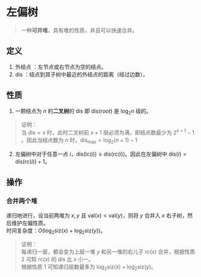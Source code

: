 # 左偏树

> 一种**可并堆**，具有堆的性质，并且可以快速合并。

## 定义

1. 外结点 ：左节点或右节点为空的结点。
2. $\mathrm{dis}$ ：结点到其子树中最近的外结点的距离（经过边数）。

## 性质

1. 一颗结点为 $n$ 的**二叉树**的 $\mathrm{dis}$ 即 $\mathrm{dis}(root)$ 是 $\log_2 n$ 级的。
> 证明：  
> 当 $\mathrm{dis} = x$ 时，此时二叉树前 $x + 1$ 层必须为满，即结点数最少为 $2^{x+1} - 1$ 。因此当结点数为 $n$ 时，$\mathrm{dis}_{\max} = \log_2 (n + 1) - 1$

2. 左偏树中对于任意一点 $i$，$\mathrm{dis}(\mathrm{lc}(i)) \geq \mathrm{dis}(\mathrm{rc}(i))$。因此在左偏树中 $\mathrm{dis}(i) = \mathrm{dis}(\mathrm{rc}(i)) + 1$。

## 操作

### 合并两个堆

递归地进行，设当前两堆为 $x, y$ 且 $\mathrm{val} (x) < \mathrm{val} (y)$，则将 $y$ 合并入 $x$ 右子树，然后维护左偏性质。  
时间复杂度：$O(\log_2 \mathrm{siz} (x) + \log_2 \mathrm{siz} (y))$。
> 证明：  
> 每递归一层，都会变为上层一堆 $y$ 和另一堆的右儿子 $\mathrm{rc} (x)$ 合并，根据性质 $2$ 可知 $\mathrm{rc} (x)$ 的 $\mathrm{dis}$ 比 $x$ 小一。  
> 根据性质 $1$ 可知递归层数最多为 $\log_2 \mathrm{siz} (x) + \log_2 \mathrm{siz} (y)$。

